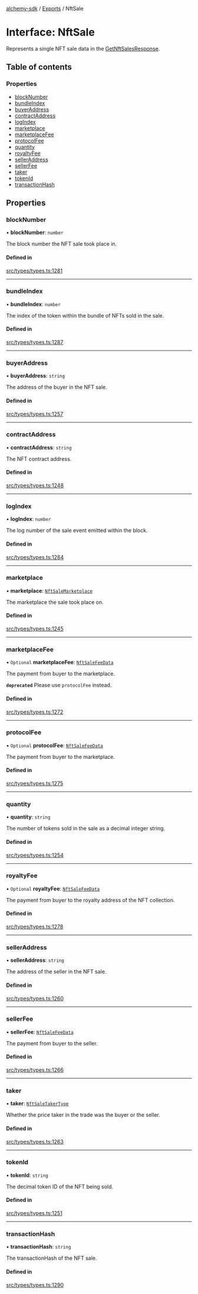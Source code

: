 [alchemy-sdk](../README.md) / [Exports](../modules.md) / NftSale

# Interface: NftSale

Represents a single NFT sale data in the [GetNftSalesResponse](GetNftSalesResponse.md).

## Table of contents

### Properties

- [blockNumber](NftSale.md#blocknumber)
- [bundleIndex](NftSale.md#bundleindex)
- [buyerAddress](NftSale.md#buyeraddress)
- [contractAddress](NftSale.md#contractaddress)
- [logIndex](NftSale.md#logindex)
- [marketplace](NftSale.md#marketplace)
- [marketplaceFee](NftSale.md#marketplacefee)
- [protocolFee](NftSale.md#protocolfee)
- [quantity](NftSale.md#quantity)
- [royaltyFee](NftSale.md#royaltyfee)
- [sellerAddress](NftSale.md#selleraddress)
- [sellerFee](NftSale.md#sellerfee)
- [taker](NftSale.md#taker)
- [tokenId](NftSale.md#tokenid)
- [transactionHash](NftSale.md#transactionhash)

## Properties

### blockNumber

• **blockNumber**: `number`

The block number the NFT sale took place in.

#### Defined in

[src/types/types.ts:1281](https://github.com/alchemyplatform/alchemy-sdk-js/blob/e62e5c7/src/types/types.ts#L1281)

___

### bundleIndex

• **bundleIndex**: `number`

The index of the token within the bundle of NFTs sold in the sale.

#### Defined in

[src/types/types.ts:1287](https://github.com/alchemyplatform/alchemy-sdk-js/blob/e62e5c7/src/types/types.ts#L1287)

___

### buyerAddress

• **buyerAddress**: `string`

The address of the buyer in the NFT sale.

#### Defined in

[src/types/types.ts:1257](https://github.com/alchemyplatform/alchemy-sdk-js/blob/e62e5c7/src/types/types.ts#L1257)

___

### contractAddress

• **contractAddress**: `string`

The NFT contract address.

#### Defined in

[src/types/types.ts:1248](https://github.com/alchemyplatform/alchemy-sdk-js/blob/e62e5c7/src/types/types.ts#L1248)

___

### logIndex

• **logIndex**: `number`

The log number of the sale event emitted within the block.

#### Defined in

[src/types/types.ts:1284](https://github.com/alchemyplatform/alchemy-sdk-js/blob/e62e5c7/src/types/types.ts#L1284)

___

### marketplace

• **marketplace**: [`NftSaleMarketplace`](../enums/NftSaleMarketplace.md)

The marketplace the sale took place on.

#### Defined in

[src/types/types.ts:1245](https://github.com/alchemyplatform/alchemy-sdk-js/blob/e62e5c7/src/types/types.ts#L1245)

___

### marketplaceFee

• `Optional` **marketplaceFee**: [`NftSaleFeeData`](NftSaleFeeData.md)

The payment from buyer to the marketplace.

**`deprecated`** Please use `protocolFee` instead.

#### Defined in

[src/types/types.ts:1272](https://github.com/alchemyplatform/alchemy-sdk-js/blob/e62e5c7/src/types/types.ts#L1272)

___

### protocolFee

• `Optional` **protocolFee**: [`NftSaleFeeData`](NftSaleFeeData.md)

The payment from buyer to the marketplace.

#### Defined in

[src/types/types.ts:1275](https://github.com/alchemyplatform/alchemy-sdk-js/blob/e62e5c7/src/types/types.ts#L1275)

___

### quantity

• **quantity**: `string`

The number of tokens sold in the sale as a decimal integer string.

#### Defined in

[src/types/types.ts:1254](https://github.com/alchemyplatform/alchemy-sdk-js/blob/e62e5c7/src/types/types.ts#L1254)

___

### royaltyFee

• `Optional` **royaltyFee**: [`NftSaleFeeData`](NftSaleFeeData.md)

The payment from buyer to the royalty address of the NFT collection.

#### Defined in

[src/types/types.ts:1278](https://github.com/alchemyplatform/alchemy-sdk-js/blob/e62e5c7/src/types/types.ts#L1278)

___

### sellerAddress

• **sellerAddress**: `string`

The address of the seller in the NFT sale.

#### Defined in

[src/types/types.ts:1260](https://github.com/alchemyplatform/alchemy-sdk-js/blob/e62e5c7/src/types/types.ts#L1260)

___

### sellerFee

• **sellerFee**: [`NftSaleFeeData`](NftSaleFeeData.md)

The payment from buyer to the seller.

#### Defined in

[src/types/types.ts:1266](https://github.com/alchemyplatform/alchemy-sdk-js/blob/e62e5c7/src/types/types.ts#L1266)

___

### taker

• **taker**: [`NftSaleTakerType`](../enums/NftSaleTakerType.md)

Whether the price taker in the trade was the buyer or the seller.

#### Defined in

[src/types/types.ts:1263](https://github.com/alchemyplatform/alchemy-sdk-js/blob/e62e5c7/src/types/types.ts#L1263)

___

### tokenId

• **tokenId**: `string`

The decimal token ID of the NFT being sold.

#### Defined in

[src/types/types.ts:1251](https://github.com/alchemyplatform/alchemy-sdk-js/blob/e62e5c7/src/types/types.ts#L1251)

___

### transactionHash

• **transactionHash**: `string`

The transactionHash of the NFT sale.

#### Defined in

[src/types/types.ts:1290](https://github.com/alchemyplatform/alchemy-sdk-js/blob/e62e5c7/src/types/types.ts#L1290)
